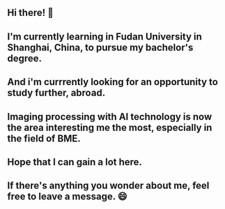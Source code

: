 ## Hi there! 👋
## I'm currently learning in Fudan University in Shanghai, China, to pursue my bachelor's degree.
## And i'm currrently looking for an opportunity to study further, abroad.
## Imaging processing with AI technology is now the area interesting me the most, especially in the field of BME.
## Hope that I can gain a lot here.
## If there's anything you wonder about me, feel free to leave a message. 😄
